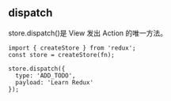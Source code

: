 ## dispatch
store.dispatch()是 View 发出 Action 的唯一方法。
```
import { createStore } from 'redux';
const store = createStore(fn);

store.dispatch({
  type: 'ADD_TODO',
  payload: 'Learn Redux'
});
```
